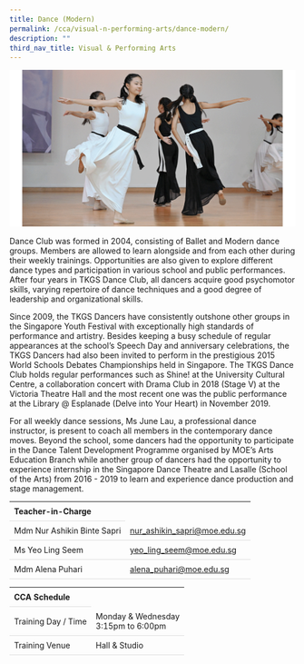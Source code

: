 ```yaml
---
title: Dance (Modern)
permalink: /cca/visual-n-performing-arts/dance-modern/
description: ""
third_nav_title: Visual & Performing Arts
---
```

<style>
table {
  border-collapse: collapse;
  width: 100%;
}

th, td {
  padding: 8px;
  text-align: left;
  border-bottom: 1px solid #ddd;
}

tr:hover {background-color: #F5F5DC;}
</style>

<img src="/images/CCA/Dance/tkgsdance.gif">

<p>Dance Club was formed in 2004, consisting of Ballet and Modern dance groups. Members are allowed to learn alongside and from each other during their weekly trainings. Opportunities are also given to explore different dance types and participation in various school and public performances. After four years in TKGS Dance Club, all dancers acquire good psychomotor skills, varying repertoire of dance techniques and a good degree of leadership and organizational skills.&nbsp;</p>
<p>Since 2009, the TKGS Dancers have consistently outshone other groups in the Singapore Youth Festival with exceptionally high standards of performance and artistry. Besides keeping a busy schedule of regular appearances at the school’s Speech Day and anniversary celebrations, the TKGS Dancers had also been invited to perform in the prestigious 2015 World Schools Debates Championships held in Singapore. The TKGS Dance Club holds regular performances such as Shine! at the University Cultural Centre, a collaboration concert with Drama Club in 2018 (Stage V) at the Victoria Theatre Hall and the most recent one was the public performance at the Library @ Esplanade (Delve into Your Heart) in November 2019.&nbsp;</p>
<p>For all weekly dance sessions, Ms June Lau, a professional dance instructor, is present to coach all members in the contemporary dance moves. Beyond the school, some dancers had the opportunity to participate in the Dance Talent Development Programme organised by MOE’s Arts Education Branch while another group of dancers had the opportunity to experience internship in the Singapore Dance Theatre and Lasalle (School of the Arts) from 2016 - 2019 to learn and experience dance production and stage management.</p>

<table>
	<tbody><tr><th colspan="1">Teacher-in-Charge</th>
</tr><tr>
	<td rowspan="1">Mdm Nur Ashikin Binte Sapri </td>
 <td><a target="" href="mailto:nur_ashikin_sapri@moe.edu.sg">nur_ashikin_sapri@moe.edu.sg</a></td>
	 	</tr>
<tr>
	<td rowspan="1">Ms Yeo Ling Seem</td>
 <td><a target="" href="mailto:yeo_ling_seem@moe.edu.sg">yeo_ling_seem@moe.edu.sg</a></td>
	 	</tr>
		<tr>
	<td rowspan="1">Mdm Alena Puhari</td>
 <td><a target="" href="mailto:alena_puhari@moe.edu.sg">alena_puhari@moe.edu.sg</a></td>
	</tr>
	</tbody>
	</table>
<table>
	<tbody><tr><th colspan="1">CCA Schedule</th>
</tr><tr>
	<td rowspan="1"> Training Day / Time</td>
<td>Monday &amp; Wednesday<br>
	3:15pm to 6:00pm
		</td>
	 	</tr>
<tr>
	<td rowspan="1">Training Venue</td>
 <td rowspan="1">Hall &amp; Studio</td>
	</tr>
</tbody>
</table>